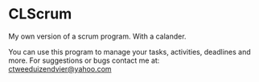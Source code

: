 # CLScrum
My own version of a scrum program. With a calander.

You can use this program to manage your tasks, activities, deadlines and more.
For suggestions or bugs contact me at: ctweeduizendvier@yahoo.com
